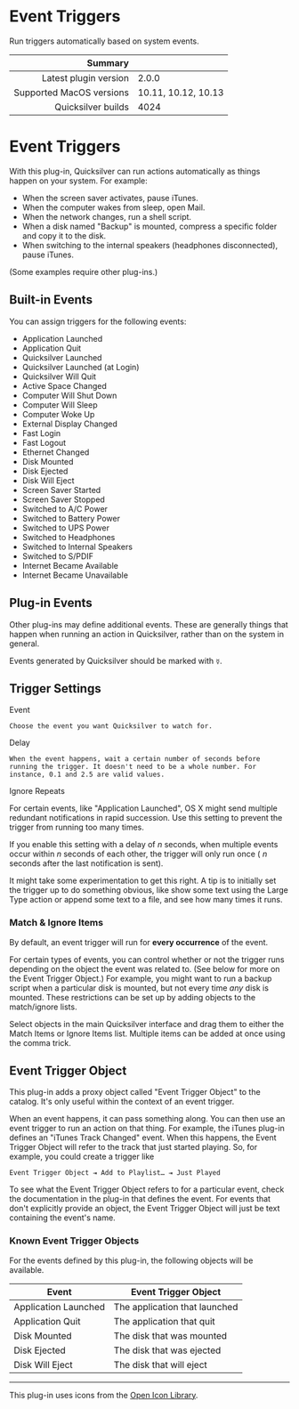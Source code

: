 # Event Triggers

Run triggers automatically based on system events.

 Summary                  | &nbsp; 
-------------------------:|:--------------------
 Latest plugin version    | 2.0.0
 Supported MacOS versions | 10.11, 10.12, 10.13
 Quicksilver builds       | 4024


# Event Triggers

With this plug-in, Quicksilver can run actions automatically as things happen
on your system. For example:

  * When the screen saver activates, pause iTunes.
  * When the computer wakes from sleep, open Mail.
  * When the network changes, run a shell script.
  * When a disk named "Backup" is mounted, compress a specific folder and copy it to the disk.
  * When switching to the internal speakers (headphones disconnected), pause iTunes.

(Some examples require other plug-ins.)

## Built-in Events

You can assign triggers for the following events:

  * Application Launched
  * Application Quit
  * Quicksilver Launched
  * Quicksilver Launched (at Login)
  * Quicksilver Will Quit
  * Active Space Changed
  * Computer Will Shut Down
  * Computer Will Sleep
  * Computer Woke Up
  * External Display Changed
  * Fast Login
  * Fast Logout
  * Ethernet Changed
  * Disk Mounted
  * Disk Ejected
  * Disk Will Eject
  * Screen Saver Started
  * Screen Saver Stopped
  * Switched to A/C Power
  * Switched to Battery Power
  * Switched to UPS Power
  * Switched to Headphones
  * Switched to Internal Speakers
  * Switched to S/PDIF
  * Internet Became Available
  * Internet Became Unavailable

## Plug-in Events

Other plug-ins may define additional events. These are generally things that
happen when running an action in Quicksilver, rather than on the system in
general.

Events generated by Quicksilver should be marked with `☿`.

## Trigger Settings

Event

    Choose the event you want Quicksilver to watch for.
Delay

    When the event happens, wait a certain number of seconds before running the trigger. It doesn't need to be a whole number. For instance, 0.1 and 2.5 are valid values.
Ignore Repeats

    

For certain events, like "Application Launched", OS X might send multiple
redundant notifications in rapid succession. Use this setting to prevent the
trigger from running too many times.

If you enable this setting with a delay of _n_ seconds, when multiple events
occur within _n_ seconds of each other, the trigger will only run once ( _n_
seconds after the last notification is sent).

It might take some experimentation to get this right. A tip is to initially
set the trigger up to do something obvious, like show some text using the
Large Type action or append some text to a file, and see how many times it
runs.

### Match & Ignore Items

By default, an event trigger will run for **every occurrence** of the event.

For certain types of events, you can control whether or not the trigger runs
depending on the object the event was related to. (See below for more on the
Event Trigger Object.) For example, you might want to run a backup script when
a particular disk is mounted, but not every time _any_ disk is mounted. These
restrictions can be set up by adding objects to the match/ignore lists.

Select objects in the main Quicksilver interface and drag them to either the
Match Items or Ignore Items list. Multiple items can be added at once using
the comma trick.

## Event Trigger Object

This plug-in adds a proxy object called "Event Trigger Object" to the catalog.
It's only useful within the context of an event trigger.

When an event happens, it can pass something along. You can then use an event
trigger to run an action on that thing. For example, the iTunes plug-in
defines an "iTunes Track Changed" event. When this happens, the Event Trigger
Object will refer to the track that just started playing. So, for example, you
could create a trigger like

    
    
    Event Trigger Object ⇥ Add to Playlist… ⇥ Just Played
    

To see what the Event Trigger Object refers to for a particular event, check
the documentation in the plug-in that defines the event. For events that don't
explicitly provide an object, the Event Trigger Object will just be text
containing the event's name.

### Known Event Trigger Objects

For the events defined by this plug-in, the following objects will be
available.

Event | Event Trigger Object  
---|---  
Application Launched | The application that launched  
Application Quit | The application that quit  
Disk Mounted | The disk that was mounted  
Disk Ejected | The disk that was ejected  
Disk Will Eject | The disk that will eject  
  
* * *

This plug-in uses icons from the [Open Icon
Library](http://openiconlibrary.sourceforge.net/).